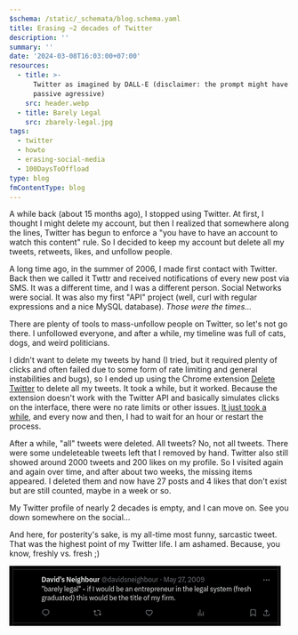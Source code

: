 ```yaml
---
$schema: /static/_schemata/blog.schema.yaml
title: Erasing ~2 decades of Twitter
description: ''
summary: ''
date: '2024-03-08T16:03:00+07:00'
resources:
  - title: >-
      Twitter as imagined by DALL-E (disclaimer: the prompt might have been
      passive agressive)
    src: header.webp
  - title: Barely Legal
    src: zbarely-legal.jpg
tags:
  - twitter
  - howto
  - erasing-social-media
  - 100DaysToOffload
type: blog
fmContentType: blog
---
```


A while back (about 15 months ago), I stopped using Twitter. At first, I thought I might delete my account, but then I realized that somewhere along the lines, Twitter has begun to enforce a "you have to have an account to watch this content" rule. So I decided to keep my account but delete all my tweets, retweets, likes, and unfollow people.

A long time ago, in the summer of 2006, I made first contact with Twitter. Back then we called it Twttr and received notifications of every new post via SMS. It was a different time, and I was a different person. Social Networks were social. It was also my first "API" project (well, curl with regular expressions and a nice MySQL database). *Those were the times…*

There are plenty of tools to mass-unfollow people on Twitter, so let's not go there. I unfollowed everyone, and after a while, my timeline was full of cats, dogs, and weird politicians.

I didn't want to delete my tweets by hand (I tried, but it required plenty of clicks and often failed due to some form of rate limiting and general instabilities and bugs), so I ended up using the Chrome extension [Delete Twitter](https://chrome.google.com/webstore/detail/plolbhegbeapkdmpnbabilmfnknlfbpa) to delete all my tweets. It took a while, but it worked. Because the extension doesn't work with the Twitter API and basically simulates clicks on the interface, there were no rate limits or other issues. [It just took a while](https://www.youtube.com/shorts/KNN8wPgKsGE), and every now and then, I had to wait for an hour or restart the process.

After a while, "all" tweets were deleted. All tweets? No, not all tweets. There were some undeleteable tweets left that I removed by hand. Twitter also still showed around 2000 tweets and 200 likes on my profile. So I visited again and again over time, and after about two weeks, the missing items appeared. I deleted them and now have 27 posts and 4 likes that don't exist but are still counted, maybe in a week or so.

My Twitter profile of nearly 2 decades is empty, and I can move on. See you down somewhere on the social…

And here, for posterity's sake, is my all-time most funny, sarcastic tweet. That was the highest point of my Twitter life. I am ashamed. Because, you know, freshly vs. fresh ;)

![barely legal](zbarely-legal.jpg)
